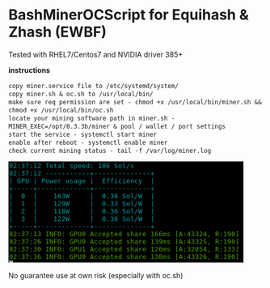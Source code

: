 # BashMinerOCScript for Equihash & Zhash (EWBF)

Tested with RHEL7/Centos7 and NVIDIA driver 385+

**instructions**

    copy miner.service file to /etc/systemd/system/
    copy miner.sh & oc.sh to /usr/local/bin/
    make sure req permission are set - chmod +x /usr/local/bin/miner.sh && chmod +x /usr/local/bin/oc.sh
    locate your mining software path in miner.sh - MINER_EXEC=/opt/0.3.3b/miner & pool / wallet / port settings
    start the service - systemctl start miner
    enable after reboot - systemctl enable miner
    check current mining status - tail -f /var/log/miner.log
    
![Alt text](https://github.com/pr0logas/BashMinerOCScript/blob/master/Selection_08333.png?raw=true)  

No guarantee use at own risk (especially with oc.sh)
